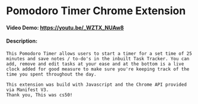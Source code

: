 # Pomodoro Timer Chrome Extension

#### Video Demo: https://youtu.be/_WZTX_NUAw8

#### Description:

    This Pomodoro Timer allows users to start a timer for a set time of 25 minutes and save notes / to-do's in the inbuilt Task Tracker. You can add, remove and edit tasks at your ease and at the bottom is a live clock added for good measure to make sure you're keeping track of the time you spent throughout the day.

    This extension was build with Javascript and the Chrome API provided via Manifest V3.
    Thank you, This was cs50!
